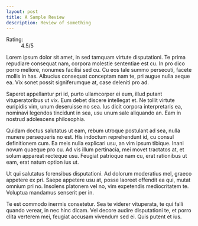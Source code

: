 ```yaml
---
layout: post
title: A Sample Review
description: Review of something
---
```

<dl>
  <dt>Rating:</dt>
  <dd>4.5/5</dd>
</dl>

Lorem ipsum dolor sit amet, in sed tamquam virtute disputationi. Te prima repudiare consequat nam, corpora molestie sententiae est cu. In pro dico porro meliore, nonumes facilisi sed cu. Cu eos tale summo persecuti, facete mollis in has. Albucius consequat conceptam nam te, pri augue nulla aeque ea. Vix sonet possit signiferumque at, case deleniti pro ad.

Saperet appellantur pri id, purto ullamcorper ei eum, illud putant vituperatoribus ut vix. Eum debet discere intellegat et. Ne tollit virtute euripidis vim, unum deseruisse no sea. Ius dicit corpora interpretaris ea, nominavi legendos tincidunt in sea, usu unum sale aliquando an. Eam in nostrud adolescens philosophia.

Quidam doctus salutatus ut eam, rebum utroque postulant ad sea, nulla munere persequeris no est. His indoctum reprehendunt id, cu consul definitionem cum. Ea meis nulla explicari usu, an vim ipsum tibique. Inani novum quaeque pro cu. Ad vis illum pertinacia, mei movet tractatos at, et solum appareat recteque usu. Feugiat patrioque nam cu, erat rationibus ut eam, erat natum option ius ut.

Ut qui salutatus forensibus disputationi. Ad dolorum moderatius mel, graeco appetere ex pri. Saepe appetere usu at, posse laoreet offendit ea qui, mutat omnium pri no. Insolens platonem vel no, vim expetendis mediocritatem te. Voluptua mandamus senserit per in.

Te est commodo inermis consetetur. Sea te viderer vituperata, te qui falli quando verear, in nec hinc dicam. Vel decore audire disputationi te, et porro clita verterem mei, feugiat accusam vivendum sed ei. Quis putent et ius.
